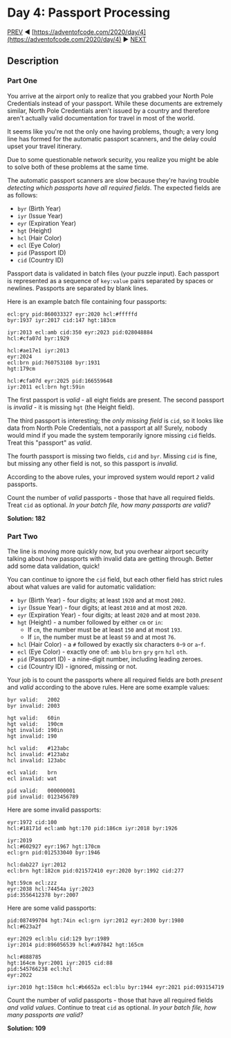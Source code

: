 # Day 4: Passport Processing

[PREV](/questions/2020/03.md) ◀ [https://adventofcode.com/2020/day/4](https://adventofcode.com/2020/day/4) ▶ [NEXT](/questions/2020/05.md)

## Description

### Part One

You arrive at the airport only to realize that you grabbed your North Pole Credentials instead of your passport. While these documents are extremely similar, North Pole Credentials aren't issued by a country and therefore aren't actually valid documentation for travel in most of the world.

It seems like you're not the only one having problems, though; a very long line has formed for the automatic passport scanners, and the delay could upset your travel itinerary.

Due to some questionable network security, you realize you might be able to solve both of these problems at the same time.

The automatic passport scanners are slow because they're having trouble _detecting which passports have all required fields_. The expected fields are as follows:

*   `byr` (Birth Year)
*   `iyr` (Issue Year)
*   `eyr` (Expiration Year)
*   `hgt` (Height)
*   `hcl` (Hair Color)
*   `ecl` (Eye Color)
*   `pid` (Passport ID)
*   `cid` (Country ID)

Passport data is validated in batch files (your puzzle input). Each passport is represented as a sequence of `key:value` pairs separated by spaces or newlines. Passports are separated by blank lines.

Here is an example batch file containing four passports:

    ecl:gry pid:860033327 eyr:2020 hcl:#fffffd
    byr:1937 iyr:2017 cid:147 hgt:183cm
    
    iyr:2013 ecl:amb cid:350 eyr:2023 pid:028048884
    hcl:#cfa07d byr:1929
    
    hcl:#ae17e1 iyr:2013
    eyr:2024
    ecl:brn pid:760753108 byr:1931
    hgt:179cm
    
    hcl:#cfa07d eyr:2025 pid:166559648
    iyr:2011 ecl:brn hgt:59in
    

The first passport is _valid_ - all eight fields are present. The second passport is _invalid_ - it is missing `hgt` (the Height field).

The third passport is interesting; the _only missing field_ is `cid`, so it looks like data from North Pole Credentials, not a passport at all! Surely, nobody would mind if you made the system temporarily ignore missing `cid` fields. Treat this "passport" as _valid_.

The fourth passport is missing two fields, `cid` and `byr`. Missing `cid` is fine, but missing any other field is not, so this passport is _invalid_.

According to the above rules, your improved system would report _`2`_ valid passports.

Count the number of _valid_ passports - those that have all required fields. Treat `cid` as optional. _In your batch file, how many passports are valid?_

__Solution: 182__

### Part Two

The line is moving more quickly now, but you overhear airport security talking about how passports with invalid data are getting through. Better add some data validation, quick!

You can continue to ignore the `cid` field, but each other field has <span title="GLORY TO ARSTOTZKA">strict rules</span> about what values are valid for automatic validation:

*   `byr` (Birth Year) - four digits; at least `1920` and at most `2002`.
*   `iyr` (Issue Year) - four digits; at least `2010` and at most `2020`.
*   `eyr` (Expiration Year) - four digits; at least `2020` and at most `2030`.
*   `hgt` (Height) - a number followed by either `cm` or `in`:
    *   If `cm`, the number must be at least `150` and at most `193`.
    *   If `in`, the number must be at least `59` and at most `76`.
*   `hcl` (Hair Color) - a `#` followed by exactly six characters `0`\-`9` or `a`\-`f`.
*   `ecl` (Eye Color) - exactly one of: `amb` `blu` `brn` `gry` `grn` `hzl` `oth`.
*   `pid` (Passport ID) - a nine-digit number, including leading zeroes.
*   `cid` (Country ID) - ignored, missing or not.

Your job is to count the passports where all required fields are both _present_ and _valid_ according to the above rules. Here are some example values:

    byr valid:   2002
    byr invalid: 2003
    
    hgt valid:   60in
    hgt valid:   190cm
    hgt invalid: 190in
    hgt invalid: 190
    
    hcl valid:   #123abc
    hcl invalid: #123abz
    hcl invalid: 123abc
    
    ecl valid:   brn
    ecl invalid: wat
    
    pid valid:   000000001
    pid invalid: 0123456789
    

Here are some invalid passports:

    eyr:1972 cid:100
    hcl:#18171d ecl:amb hgt:170 pid:186cm iyr:2018 byr:1926
    
    iyr:2019
    hcl:#602927 eyr:1967 hgt:170cm
    ecl:grn pid:012533040 byr:1946
    
    hcl:dab227 iyr:2012
    ecl:brn hgt:182cm pid:021572410 eyr:2020 byr:1992 cid:277
    
    hgt:59cm ecl:zzz
    eyr:2038 hcl:74454a iyr:2023
    pid:3556412378 byr:2007
    

Here are some valid passports:

    pid:087499704 hgt:74in ecl:grn iyr:2012 eyr:2030 byr:1980
    hcl:#623a2f
    
    eyr:2029 ecl:blu cid:129 byr:1989
    iyr:2014 pid:896056539 hcl:#a97842 hgt:165cm
    
    hcl:#888785
    hgt:164cm byr:2001 iyr:2015 cid:88
    pid:545766238 ecl:hzl
    eyr:2022
    
    iyr:2010 hgt:158cm hcl:#b6652a ecl:blu byr:1944 eyr:2021 pid:093154719
    

Count the number of _valid_ passports - those that have all required fields _and valid values_. Continue to treat `cid` as optional. _In your batch file, how many passports are valid?_

__Solution: 109__